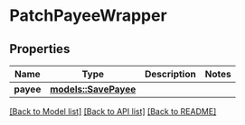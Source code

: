 # PatchPayeeWrapper

## Properties

Name | Type | Description | Notes
------------ | ------------- | ------------- | -------------
**payee** | [**models::SavePayee**](SavePayee.md) |  | 

[[Back to Model list]](../README.md#documentation-for-models) [[Back to API list]](../README.md#documentation-for-api-endpoints) [[Back to README]](../README.md)


